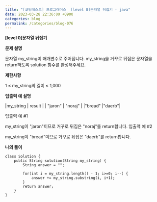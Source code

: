 ```yaml
---
title: "[코딩테스트] 프로그래머스  [level 0]문자열 뒤집기 - java"
date: 2023-03-28 22:36:00 +0900
categories: blog
permalink: /categories/blog-076
---
```



**[level 0]문자열 뒤집기**



**문제 설명**

문자열 my_string이 매개변수로 주어집니다. my_string을 거꾸로 뒤집은 문자열을 return하도록 solution 함수를 완성해주세요.



**제한사항**

1 ≤ my_string의 길이 ≤ 1,000



**입출력 예 설명**

|my_string | result |
| "jaron"	| "noraj" |
|"bread"	|"daerb"|


입출력 예 #1

my_string이 "jaron"이므로 거꾸로 뒤집은 "noraj"를 return합니다.
입출력 예 #2

my_string이 "bread"이므로 거꾸로 뒤집은 "daerb"를 return합니다.

**나의 풀이**

```
class Solution {
    public String solution(String my_string) {
        String answer = "";
        
        for(int i = my_string.length() - 1; i>=0; i--) {
            answer += my_string.substring(i, i+1);
        }
        return answer;
    }
}

```


